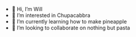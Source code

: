 - 👋 Hi, I’m Will
- 👀 I’m interested in Chupacabbra
- 🌱 I’m currently learning how to make pineapple
- 💞️ I’m looking to collaborate on nothing but pasta

